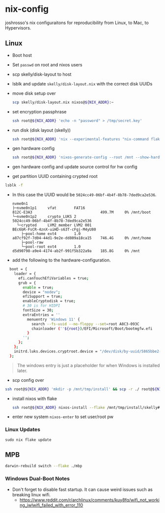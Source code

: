 # nix-config

joshrosso's nix configuraitons for reproducibility from Linux, to Mac, to Hypervisors.

## Linux

* Boot host
* Set `passwd` on root and nixos users
* scp skelly/disk-layout to host

* lsblk and update `skelly/disk-layout.nix` with the correct disk UUIDs

* move disk setup over

  ```sh
  scp skelly/disk-layout.nix nixos@${NIX_ADDR}:~
  ```

* set encryption passphrase

  ```sh
  ssh root@${NIX_ADDR} 'echo -n "password" > /tmp/secret.key'
  ```

* run disk (disk layout (skelly))

  ```sh
  ssh root@${NIX_ADDR} 'nix --experimental-features "nix-command flakes" run github:nix-community/disko/latest -- --mode destroy,format,mount /home/nixos/disk-layout.nix'
  ```

* gen hardware config

  ```sh
  ssh root@${NIX_ADDR} 'nixos-generate-config --root /mnt --show-hardware-config' > skelly/hardware-configuration.nix
  ```

* gen hardware config and update source control for hw config

* get partition UUID containing crypted root

```sh
lsblk -f
```

* In this case the UUID would be `5024cc49-06bf-4b4f-8b78-7ded9ca2e536`.

    ```
    nvme0n1
    ├─nvme0n1p1     vfat        FAT16                                       812C-E3A3                               499.7M     0% /mnt/boot
    └─nvme0n1p2     crypto_LUKS 2                                           5024cc49-06bf-4b4f-8b78-7ded9ca2e536
      └─crypted     LVM2_member LVM2 001                                    BEc6bR-FsCR-4znX-uiHD-s63T-cFgj-M4yU80
        ├─pool-home ext4        1.0                                         a87cf92f-7d04-44d1-9e2e-dd809a18ca15    746.4G     0% /mnt/home
        ├─pool-raw
        └─pool-root ext4        1.0                                         d5d90798-a9e4-4174-ab2f-991f5b322a9a    185.8G     0% /mnt
    ```

* add the following to the hardware-configuration.

```sh
  boot = {
    loader = {
      efi.canTouchEfiVariables = true;
      grub = {
        enable = true;
        device = "nodev";
        efiSupport = true;
        enableCryptodisk = true;
        # 30 is for HIDPI
        fontSize = 30;
        extraEntries = ''
          menuentry 'Windows 11' {
            search --fs-uuid --no-floppy --set=root A8C3-093C
            chainloader (''${root})/EFI/Microsoft/Boot/bootmgfw.efi
          }
        '';
      };
    };
    initrd.luks.devices.cryptroot.device = "/dev/disk/by-uuid/5865bbe2-a5c4-4b6a-991f-c8eab8fb7bf8";
  };
```

> The windows entry is just a placeholder for when Windows is installed later.

* scp config over

```sh
ssh root@${NIX_ADDR} 'mkdir -p /mnt/tmp/install' && scp -r ./ root@${NIX_ADDR}:/mnt/tmp/install
```

* install nixos with flake

  ```sh
  ssh root@${NIX_ADDR} nixos-install --flake /mnt/tmp/install/skelly#skelly
  ```

* enter new system `nixos-enter` to set user/root pw

### Linux Updates

```
sudo nix flake update
```

## MPB

```sh
darwin-rebuild switch --flake ./mbp
```

### Windows Dual-Boot Notes

* Don't forget to disable fast startup. It can cause weird issues such as breaking linux wifi.
    * https://www.reddit.com/r/archlinux/comments/kuy8fq/wifi_not_working_iwlwifi_failed_with_error_110
